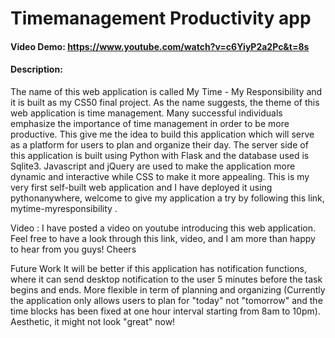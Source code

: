 # Timemanagement Productivity app
#### Video Demo:  https://www.youtube.com/watch?v=c6YiyP2a2Pc&t=8s 
#### Description:
The name of this web application is called My Time - My Responsibility and it is built as my CS50 final project. 
As the name suggests, the theme of this web application is time management. Many successful individuals emphasize the importance of time management in order to be more productive. This give me the idea to build this application which will serve as a platform for users to plan and organize their day. The server side of this application is built using Python with Flask and the database used is Sqlite3. Javascript and jQuery are used to make the application more dynamic and interactive while CSS to make it more appealing. This is my very first self-built web application and I have deployed it using pythonanywhere, welcome to give my application a try by following this link, mytime-myresponsibility .

Video :
I have posted a video on youtube introducing this web application. Feel free to have a look through this link, video, and I am more than happy to hear from you guys! Cheers 

Future Work
It will be better if this application has notification functions, where it can send desktop notification to the user 5 minutes before the task begins and ends.
More flexible in term of planning and organizing (Currently the application only allows users to plan for "today" not "tomorrow" and the time blocks has been fixed at one hour interval starting from 8am to 10pm).
Aesthetic, it might not look "great" now! 
